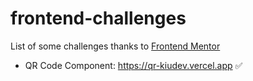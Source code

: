 # frontend-challenges
List of some challenges thanks to <a href="https://frontendmentor.io">Frontend Mentor</a>

- QR Code Component: <a href="https://qr-kiudev.vercel.app">https://qr-kiudev.vercel.app</a> ✅
